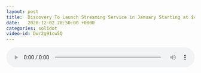 ```yaml
---
layout: post
title:  Discovery To Launch Streaming Service in January Starting at $4.99 Per Month
date:   2020-12-02 20:50:00 +0000
categories: solidot
video-id: Dwr2g91cw5Q
---
```


<audio src="/assets/187e9a513c6f372046789103ab4bb2fd.mp3" style="width: 100%;" controls></audio>

